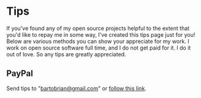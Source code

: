Tips
====

If you've found any of my open source projects helpful to the extent that
you'd like to repay me in some way, I've created this tips page just for
you! Below are various methods you can show your appreciate for my work.
I work on open source software full time, and I do not get paid for it.
I do it out of love. So any tips are greatly appreciated.

PayPal
------
Send tips to "bartobrian@gmail.com" or [follow this link](https://www.paypal.me/BrianBarto).
